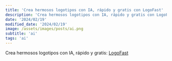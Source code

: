 ```yaml
---
title: 'Crea hermosos logotipos con IA, rápido y gratis con LogoFast'
description: 'Crea hermosos logotipos con IA, rápido y gratis con LogoFast.'
date: '2024/02/19'
modified_date: '2024/02/19'
image: /assets/images/posts/ai.png
subtitle: 'ai'
tags: 'ai'
---
```


Crea hermosos logotipos con IA, rápido y gratis: [LogoFast](https://logofa.st/)
